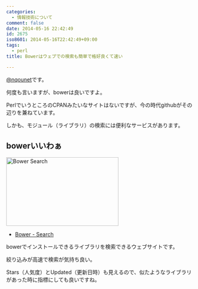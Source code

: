 ```yaml
---
categories:
  - 情報技術について
comment: false
date: 2014-05-16 22:42:49
id: 2675
iso8601: 2014-05-16T22:42:49+09:00
tags:
  - perl
title: Bowerはウェブでの検索も簡単で格好良くて速い

---
```


<p><a href="https://twitter.com/nqounet">@nqounet</a>です。</p>

<p>何度も言いますが、bowerは良いですよ。</p>

<p>PerlでいうところのCPANみたいなサイトはないですが、今の時代githubがその辺りを兼ねています。</p>

<p>しかも、モジュール（ライブラリ）の検索には便利なサービスがあります。</p>



<h2>bowerいいわぁ</h2>

<p><a href="http://www.nqou.net/wp-content/uploads/2014/05/Bower-Search.png"><img src="http://www.nqou.net/wp-content/uploads/2014/05/Bower-Search-300x183.png" alt="Bower   Search" width="300" height="183" class="alignright size-medium wp-image-2677" /></a></p>

<ul>
<li><a href='http://bower.io/search/'>Bower - Search</a></li>
</ul>

<p>bowerでインストールできるライブラリを検索できるウェブサイトです。</p>

<p>絞り込みが高速で検索が気持ち良い。</p>

<p>Stars（人気度）とUpdated（更新日時）も見えるので、似たようなライブラリがあった時に指標にしても良いですね。</p>
    	